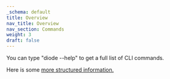 ```yaml
---
_schema: default
title: Overview
nav_title: Overview
nav_section: Commands
weight: 3
draft: false
---
```

You can type "diode --help" to get a full list of CLI commands.

Here is some <a href="https://support.diode.io/article/josr6wwh5e-go-client-commands" target="_blank" rel="noopener">more structured information.</a>